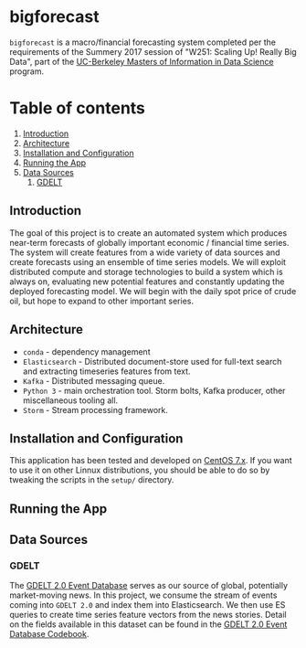 # bigforecast

`bigforecast` is a macro/financial forecasting system completed per the requirements of the Summery 2017 session of "W251: Scaling Up! Really Big Data", part of the [UC-Berkeley Masters of Information in Data Science](https://datascience.berkeley.edu/) program.

# Table of contents
1. [Introduction](#introduction)
2. [Architecture](#architecture)
3. [Installation and Configuration](#installation)
4. [Running the App](#running)
5. [Data Sources](#datasources)
    1. [GDELT](#gdelt)

## Introduction <a name="introduction"></a>

The goal of this project is to create an automated system which produces near-term forecasts of globally important economic / financial time series. The system will create features from a wide variety of data sources and create forecasts using an ensemble of time series models. We will exploit distributed compute and storage technologies to build a system which is always on, evaluating new potential features and constantly updating the deployed forecasting model. We will begin with the daily spot price of crude oil, but hope to expand to other important series.

## Architecture <a name="architecture"></a>

* `conda` - dependency management
* `Elasticsearch` - Distributed document-store used for full-text search and extracting timeseries features from text.
* `Kafka` - Distributed messaging queue.
* `Python 3` - main orchestration tool. Storm bolts, Kafka producer, other miscellaneous tooling all.
* `Storm` - Stream processing framework.

## Installation and Configuration <a name="installation"></a>

This application has been tested and developed on [CentOS 7.x](https://wiki.centos.org/Manuals/ReleaseNotes/CentOS7). If you want to use it on other Linnux distributions, you should be able to do so by tweaking the scripts in the `setup/` directory.

## Running the App <a name="running"></a>

## Data Sources <a name="datasources"></a>

### GDELT <a name="gdelt">

The [GDELT 2.0 Event Database](https://blog.gdeltproject.org/gdelt-2-0-our-global-world-in-realtime/) serves as our source of global, potentially market-moving news. In this project, we consume the stream of events coming into `GDELT 2.0` and index them into Elasticsearch. We then use ES queries to create time series feature vectors from the news stories. Detail on the fields available in this dataset can be found in the [GDELT 2.0 Event Database Codebook](http://data.gdeltproject.org/documentation/GDELT-Event_Codebook-V2.0.pdf).
